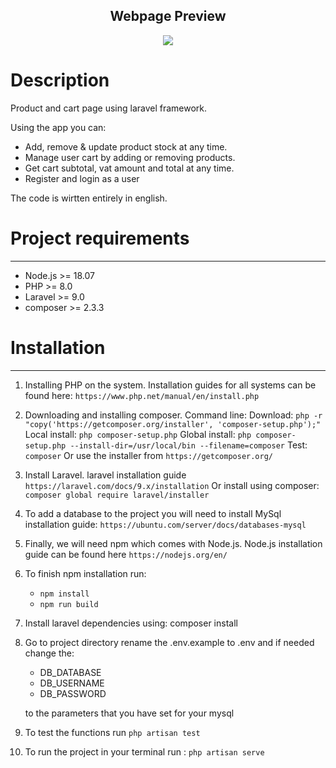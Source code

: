 <h2 align="center"> Webpage Preview </h2>
<p align="center">
  <img src="https://user-images.githubusercontent.com/102956031/196000623-e0b3ea1e-9509-49dd-8275-2b01e2f2ee0f.gif">
</p>


<h1>Description</h1>

Product and cart page using laravel framework.

Using the app you can:
- Add, remove & update product stock at any time.
- Manage user cart by adding or removing products.
- Get cart subtotal, vat amount and total at any time.
- Register and login as a user

The code is wirtten entirely in english.

<h1>Project requirements</h1>

---

- Node.js >= 18.07
- PHP >= 8.0
- Laravel >= 9.0
- composer >= 2.3.3

<h1>Installation</h1>

---

1. Installing PHP on the system. Installation guides for all systems can be found
   here: ```https://www.php.net/manual/en/install.php```

2. Downloading and installing composer. Command line:
   Download: ```php -r "copy('https://getcomposer.org/installer', 'composer-setup.php');"```
   Local install: ```php composer-setup.php```
   Global install: ```php composer-setup.php --install-dir=/usr/local/bin --filename=composer```
   Test: ```composer```
   Or use the installer from ```https://getcomposer.org/```

3. Install Laravel. laravel installation guide ```https://laravel.com/docs/9.x/installation```
   Or install using composer: ```composer global require laravel/installer```

4. To add a database to the project you will need to install MySql installation guide: ```https://ubuntu.com/server/docs/databases-mysql```

5. Finally, we will need npm which comes with Node.js.
   Node.js installation guide can be found here ```https://nodejs.org/en/```

6. To finish npm installation run:
    - ```npm install```
    - ```npm run build```

7. Install laravel dependencies using: composer install

8. Go to project directory rename the .env.example to .env and if needed change the:
    - DB_DATABASE
    - DB_USERNAME
    - DB_PASSWORD

   to the parameters that you have set for your mysql

9. To test the functions run ```php artisan test```

10. To run the project in your terminal run : ```php artisan serve```
